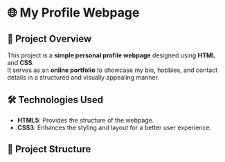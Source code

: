 # 🌐 My Profile Webpage

## 📌 Project Overview
This project is a **simple personal profile webpage** designed using **HTML** and **CSS**.  
It serves as an **online portfolio** to showcase my bio, hobbies, and contact details in a structured and visually appealing manner.

## 🛠 Technologies Used
- **HTML5**: Provides the structure of the webpage.  
- **CSS3**: Enhances the styling and layout for a better user experience.  

## 📂 Project Structure
